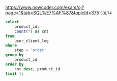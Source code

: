 https://www.nowcoder.com/exam/oj?page=1&tab=SQL%E7%AF%87&topicId=375
`SQL74`

```sql
select
    product_id,
    count(*) as cnt
from
    user_client_log
where
    step = 'order'
group by
    product_id
order by
    cnt desc, product_id
limit 1;
```
